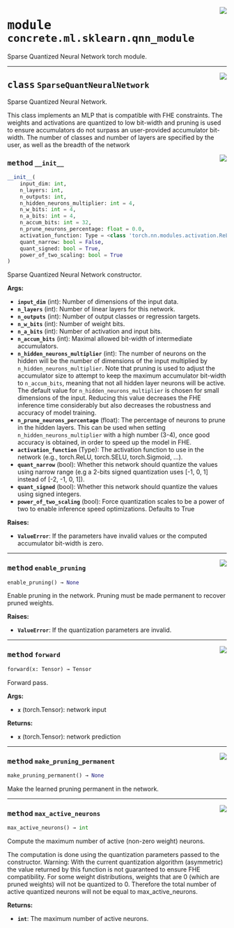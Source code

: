 <!-- markdownlint-disable -->

<a href="../../../src/concrete/ml/sklearn/qnn_module.py#L0"><img align="right" style="float:right;" src="https://img.shields.io/badge/-source-cccccc?style=flat-square"></a>

# <kbd>module</kbd> `concrete.ml.sklearn.qnn_module`

Sparse Quantized Neural Network torch module.

______________________________________________________________________

<a href="../../../src/concrete/ml/sklearn/qnn_module.py#L15"><img align="right" style="float:right;" src="https://img.shields.io/badge/-source-cccccc?style=flat-square"></a>

## <kbd>class</kbd> `SparseQuantNeuralNetwork`

Sparse Quantized Neural Network.

This class implements an MLP that is compatible with FHE constraints. The weights and activations are quantized to low bit-width and pruning is used to ensure accumulators do not surpass an user-provided accumulator bit-width. The number of classes and number of layers are specified by the user, as well as the breadth of the network

<a href="../../../src/concrete/ml/sklearn/qnn_module.py#L25"><img align="right" style="float:right;" src="https://img.shields.io/badge/-source-cccccc?style=flat-square"></a>

### <kbd>method</kbd> `__init__`

```python
__init__(
    input_dim: int,
    n_layers: int,
    n_outputs: int,
    n_hidden_neurons_multiplier: int = 4,
    n_w_bits: int = 4,
    n_a_bits: int = 4,
    n_accum_bits: int = 32,
    n_prune_neurons_percentage: float = 0.0,
    activation_function: Type = <class 'torch.nn.modules.activation.ReLU'>,
    quant_narrow: bool = False,
    quant_signed: bool = True,
    power_of_two_scaling: bool = True
)
```

Sparse Quantized Neural Network constructor.

**Args:**

- <b>`input_dim`</b> (int):  Number of dimensions of the input data.
- <b>`n_layers`</b> (int):  Number of linear layers for this network.
- <b>`n_outputs`</b> (int):  Number of output classes or regression targets.
- <b>`n_w_bits`</b> (int):  Number of weight bits.
- <b>`n_a_bits`</b> (int):  Number of activation and input bits.
- <b>`n_accum_bits`</b> (int):  Maximal allowed bit-width of intermediate accumulators.
- <b>`n_hidden_neurons_multiplier`</b> (int):  The number of neurons on the hidden will be the  number of dimensions of the input multiplied by `n_hidden_neurons_multiplier`. Note  that pruning is used to adjust the accumulator size to attempt to keep the maximum  accumulator bit-width to `n_accum_bits`, meaning that not all hidden layer neurons  will be active. The default value for `n_hidden_neurons_multiplier` is chosen for  small dimensions of the input. Reducing this value decreases the FHE inference time  considerably but also decreases the robustness and accuracy of model training.
- <b>`n_prune_neurons_percentage`</b> (float):  The percentage of neurons to prune in the hidden  layers. This can be used when setting `n_hidden_neurons_multiplier` with a high  number (3-4), once good accuracy is obtained, in order to speed up the model in FHE.
- <b>`activation_function`</b> (Type):  The activation function to use in the network  (e.g., torch.ReLU, torch.SELU, torch.Sigmoid, ...).
- <b>`quant_narrow`</b> (bool):  Whether this network should quantize the values using narrow range  (e.g a 2-bits signed quantization uses \[-1, 0, 1\] instead of \[-2, -1, 0, 1\]).
- <b>`quant_signed`</b> (bool):  Whether this network should quantize the values using signed  integers.
- <b>`power_of_two_scaling`</b> (bool):  Force quantization scales to be a power of two  to enable inference speed optimizations. Defaults to True

**Raises:**

- <b>`ValueError`</b>:  If the parameters have invalid values or the computed accumulator bit-width  is zero.

______________________________________________________________________

<a href="../../../src/concrete/ml/sklearn/qnn_module.py#L252"><img align="right" style="float:right;" src="https://img.shields.io/badge/-source-cccccc?style=flat-square"></a>

### <kbd>method</kbd> `enable_pruning`

```python
enable_pruning() → None
```

Enable pruning in the network. Pruning must be made permanent to recover pruned weights.

**Raises:**

- <b>`ValueError`</b>:  If the quantization parameters are invalid.

______________________________________________________________________

<a href="../../../src/concrete/ml/sklearn/qnn_module.py#L309"><img align="right" style="float:right;" src="https://img.shields.io/badge/-source-cccccc?style=flat-square"></a>

### <kbd>method</kbd> `forward`

```python
forward(x: Tensor) → Tensor
```

Forward pass.

**Args:**

- <b>`x`</b> (torch.Tensor):  network input

**Returns:**

- <b>`x`</b> (torch.Tensor):  network prediction

______________________________________________________________________

<a href="../../../src/concrete/ml/sklearn/qnn_module.py#L169"><img align="right" style="float:right;" src="https://img.shields.io/badge/-source-cccccc?style=flat-square"></a>

### <kbd>method</kbd> `make_pruning_permanent`

```python
make_pruning_permanent() → None
```

Make the learned pruning permanent in the network.

______________________________________________________________________

<a href="../../../src/concrete/ml/sklearn/qnn_module.py#L149"><img align="right" style="float:right;" src="https://img.shields.io/badge/-source-cccccc?style=flat-square"></a>

### <kbd>method</kbd> `max_active_neurons`

```python
max_active_neurons() → int
```

Compute the maximum number of active (non-zero weight) neurons.

The computation is done using the quantization parameters passed to the constructor. Warning: With the current quantization algorithm (asymmetric) the value returned by this function is not guaranteed to ensure FHE compatibility. For some weight distributions, weights that are 0 (which are pruned weights) will not be quantized to 0. Therefore the total number of active quantized neurons will not be equal to max_active_neurons.

**Returns:**

- <b>`int`</b>:  The maximum number of active neurons.

